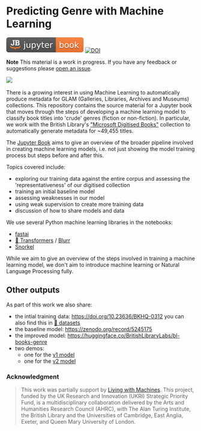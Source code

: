 # Predicting Genre with Machine Learning

[![Jupyter Book Badge](https://raw.githubusercontent.com/executablebooks/jupyter-book/ec23010e233013c3c2e5c35257d044664829a782/docs/images/badge.svg)](https://living-with-machines.github.io/genre-classification/)
[![DOI](https://zenodo.org/badge/436688599.svg)](https://zenodo.org/badge/latestdoi/436688599)


**Note** This material is a work in progress. If you have any feedback or suggestions please [open an issue](https://github.com/Living-with-machines/genre-classification/issues/new).


[<img src="https://user-images.githubusercontent.com/8995957/148814318-f87a3851-21de-45f2-8dfa-e7aec8a2a7dd.png">](https://living-with-machines.github.io/genre-classification/intro.html)


There is a growing interest in using Machine Learning to automatically produce metadata for GLAM (Galleries, Libraries, Archives and Museums) collections. This repository contains the source material for a Jupyter book that moves through the steps of developing a machine learning model to classify book titles into 'crude' genres (fiction or non-fiction). In particular, we work with the British Library's ["Microsoft Digitised Books"](https://www.bl.uk/collection-guides/digitised-printed-books) collection to automatically generate metadata for ~49,455 titles. 

The [Jupyter Book](https://jupyterbook.org/) aims to give an overview of the broader pipeline involved in creating machine learning models, i.e. not just showing the model training process but steps before and after this. 

Topics covered include: 

- exploring our training data against the entire corpus and assessing the 'representativeness' of our digitised collection
- training an initial baseline model
- assessing weaknesses in our model 
- using weak supervision to create more training data
- discussion of how to share models and data

We use several Python machine learning libraries in the notebooks:

- [fastai](https://docs.fast.ai/)
- [🤗 Transformers](https://huggingface.co/docs/transformers/index) / [Blurr](https://github.com/ohmeow/blurr)
- [Snorkel](https://www.snorkel.org/)

While we aim to give an overview of the steps involved in training a machine learning model, we don't aim to introduce machine learning or Natural Language Processing fully.

## Other outputs

As part of this work we also share:

- the intial training data: https://doi.org/10.23636/BKHQ-0312 you can also find this in [🤗 datasets](https://huggingface.co/datasets/blbooksgenre)
- the baseline model: https://zenodo.org/record/5245175 
- the improved model: https://huggingface.co/BritishLibraryLabs/bl-books-genre 
- two demos:
  - one for the [v1 model](https://huggingface.co/spaces/BritishLibraryLabs/British-Library-books-genre-classifier)
  - one for the [v2 model](https://huggingface.co/spaces/BritishLibraryLabs/British-Library-books-genre-classifier-v2)


### Acknowledgment

> This work was partially support by [Living with Machines](https://www.livingwithmachines.ac.uk/). This project, funded by the UK Research and Innovation (UKRI) Strategic Priority Fund, is a multidisciplinary collaboration delivered by the Arts and Humanities Research Council (AHRC), with The Alan Turing Institute, the British Library and the Universities of Cambridge, East Anglia, Exeter, and Queen Mary University of London.
